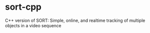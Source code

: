 # sort-cpp
C++ version of SORT: Simple, online, and realtime tracking of multiple objects in a video sequence
